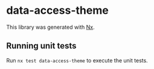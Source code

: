 # data-access-theme

This library was generated with [Nx](https://nx.dev).

## Running unit tests

Run `nx test data-access-theme` to execute the unit tests.
